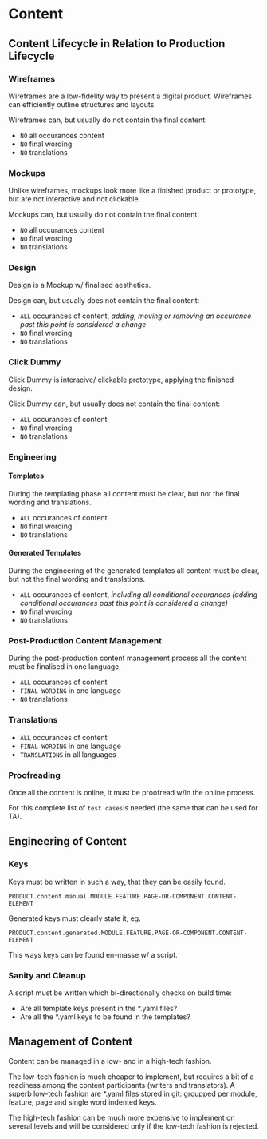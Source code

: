 # Content

## Content Lifecycle in Relation to Production Lifecycle

### Wireframes

Wireframes are a low-fidelity way to present a digital product. Wireframes can efficiently outline structures and layouts.

Wireframes can, but usually do not contain the final content:

* `NO` all occurances content
* `NO` final wording
* `NO` translations

### Mockups

Unlike wireframes, mockups look more like a finished product or prototype, but are not interactive and not clickable.

Mockups can, but usually do not contain the final content:

* `NO` all occurances content
* `NO` final wording
* `NO` translations

### Design

Design is a Mockup w/ finalised aesthetics.

Design can, but usually does not contain the final content:

* `ALL` occurances of content, _adding, moving or removing an occurance past this point is considered a change_
* `NO` final wording
* `NO` translations

### Click Dummy

Click Dummy is interacive/ clickable prototype, applying the finished design.

Click Dummy can, but usually does not contain the final content:

* `ALL` occurances of content
* `NO` final wording
* `NO` translations

### Engineering

#### Templates

During the templating phase all content must be clear, but not the final wording and translations.

* `ALL` occurances of content
* `NO` final wording
* `NO` translations

#### Generated Templates

During the engineering of the generated templates all content must be clear, but not the final wording and translations.

* `ALL` occurances of content, _including all conditional occurances (adding conditional occurances past this point is considered a change)_
* `NO` final wording
* `NO` translations

### Post-Production Content Management

During the post-production content management process all the content must be finalised in one language.

* `ALL` occurances of content
* `FINAL WORDING` in one language
* `NO` translations

### Translations

* `ALL` occurances of content
* `FINAL WORDING` in one language
* `TRANSLATIONS` in all languages

### Proofreading

Once all the content is online, it must be proofread w/in the online process.

For this complete list of `test cases`is needed (the same that can be used for TA).

## Engineering of Content

### Keys

Keys must be written in such a way, that they can be easily found.

`PRODUCT.content.manual.MODULE.FEATURE.PAGE-OR-COMPONENT.CONTENT-ELEMENT`

Generated keys must clearly state it, eg.

`PRODUCT.content.generated.MODULE.FEATURE.PAGE-OR-COMPONENT.CONTENT-ELEMENT`

This ways keys can be found en-masse w/ a script.

### Sanity and Cleanup

A script must be written which bi-directionally checks on build time:

* Are all template keys present in the *.yaml files?
* Are all the *.yaml keys to be found in the templates?

## Management of Content

Content can be managed in a low- and in a high-tech fashion.

The low-tech fashion is much cheaper to implement, but requires a bit of a readiness among the content participants (writers and translators). A superb low-tech fashion are *.yaml files stored in git: groupped per module, feature, page and single word indented keys.

The high-tech fashion can be much more expensive to implement on several levels and will be considered only if the low-tech fashion is rejected.